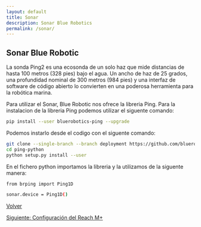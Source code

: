 ```yaml
---
layout: default
title: Sonar
description: Sonar Blue Robotics
permalink: /sonar/
---
```


## Sonar Blue Robotic

La sonda Ping2 es una ecosonda de un solo haz que mide distancias de hasta 100 metros (328 pies) bajo el agua. Un ancho de haz de 25 grados, una profundidad nominal de 300 metros (984 pies) y una interfaz de software de código abierto lo convierten en una poderosa herramienta para la robótica marina.

Para utilizar el Sonar, Blue Robotic nos ofrece la libreria Ping. Para la instalacion de la libreria Ping podemos utilizar el siguente comando:

```bash
pip install --user bluerobotics-ping --upgrade
```

Podemos instarlo desde el codigo con el siguente comando:

```bash
git clone --single-branch --branch deployment https://github.com/bluerobotics/ping-python.git
cd ping-python
python setup.py install --user
```

En el fichero python importamos la libreria y la utilizamos de la siguente manera:

```bash
from brping import Ping1D

sonar.device = Ping1D()

```

 [Volver](../)   

 [Siguiente: Configuración del Reach M+](/Autonomous-Surface-Vehicles/docker_asv/)
